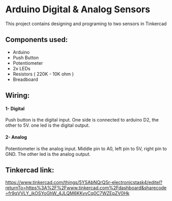 # Arduino Digital & Analog Sensors 
This project contains designing and programing to two sensors in Tinkercad

## Components used:
- Arduino 
- Push Button 
- Potentiometer 
- 2x LEDs 
- Resistors ( 220K - 10K ohm )
- Breadboard

## Wiring:
#### 1- Digital  
Push button is the digital input. One side is connected to arduino D2, the other to 5V.
one led is the digital output.

#### 2- Analog  
Potentiometer is the analog input. Middle pin to A0, left pin to 5V, right pin to GND.
The other led is the analog output.

## Tinkercad link:
https://www.tinkercad.com/things/5YSAbNQrQSr-electronicstask4/editel?returnTo=https%3A%2F%2Fwww.tinkercad.com%2Fdashboard&sharecode=fr9qVVLY_ikOSYoGhW_4JLQM6KKvvCq0C7WZEpZV0Hk


